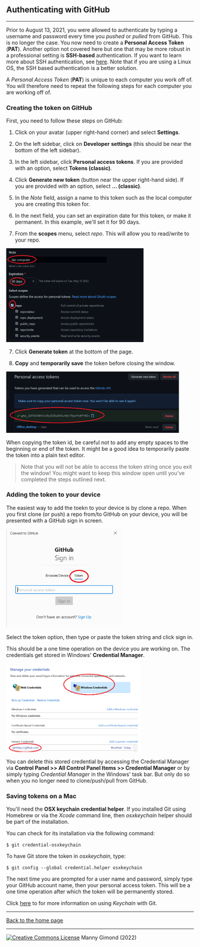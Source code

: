 ## Authenticating with GitHub

------

Prior to August 13, 2021, you were allowed to authenticate by typing a username and password every time you *pushed* or *pulled* from GitHub. This is no longer the case. You now need to create a  **Personal Access Token** (**PAT**).  Another option not covered here but one that may be more robust in a professional setting is **SSH-based** authentication. If you want to learn more about SSH authentication, see [here](https://mgimond.github.io/Colby-summer-git-workshop-2021/authenticating-with-github.html). Note that if you are using a Linux OS, the SSH based authentication is a better solution.


A *Personal Access Token* (**PAT**) is unique to each computer you work off of. You will therefore need to repeat the following steps for each computer you are working off of.

### Creating the token on GitHub

First, you need to follow these steps on GitHub:

1. Click on your avatar (upper right-hand corner) and select **Settings**.

2. On the left sidebar, click on **Developer** **settings** (this should be near the bottom of the left sidebar).

3. In the left sidebar, click **Personal access tokens**. If you are provided with an option, select **Tokens (classic)**.

4. Click **Generate new token** (button near the upper right-hand side). If you are provided with an option, select **... (classic)**.
   
5. In the *Note* field, assign a name to this token such as the local computer you are creating this token for.

6. In the next field, you can set an expiration date for this token, or make it permanent. In this example, we'll set it for 90 days.

7. From the **scopes** menu, select *repo*. This will allow you to read/write to your repo.

<img src="img_auth/image-20210607100556823.png" alt="" style="zoom:80%;" width="461" height="313" />


7. Click **Generate token** at the bottom of the page.

8. **Copy** and **temporarily save** the token before closing the window. 

<img src="img_auth/image-20210607100655111.png" alt="" style="zoom:80%;" width="580" height="205" />
   
When copying the token id, be careful not to add any empty spaces to the beginning or end of the token. It might be a good idea to temporarily paste the token into a plain text editor.

   > Note that you will not be able to access the token string once you exit the window! You might want to keep this window open until you've completed the steps outlined next.

### Adding the token to your device

The easiest way to add the toekn to your device is by clone a repo. When you first clone (or push) a repo from/to GitHub on your device, you will be presented with a GitHub sign in screen.

<img src="img/sign_in_token.png" alt="" style="zoom:60%;" />

Select the token option, then type or paste the token string and click sign in.

This should be a one time operation on the device you are working on. The credentials get stored in Windows' **Credential Manager**. 

<img src="img_auth/image-20210607102911042.png" alt="image-20210607102911042" style="zoom:80%;" width="453" height="296" />

You can delete this stored credential by accessing the Credential Manager via **Control Panel >> All Control Panel Items >> Credential Manager**  or by simply typing *Credential Manager* in the Windows' task bar. But only do so when you no longer need to clone/push/pull from GitHub.

### Saving tokens on a Mac

You'll need the **OSX keychain credential helper**.  If you installed Git using Homebrew or via the *Xcode* command line, then *osxkeychain* helper should be part of the installation.

You can check for its installation via the following command:

```shell
$ git credential-osxkeychain
```

To have Git store the token in *osxkeychain*, type:

```shell
$ git config --global credential.helper osxkeychain
```

The next time you are prompted for a user name and password, simply type your GitHub account name, then your personal access token. This will be a one time operation after which the token will be permanently stored. 

Click [here](https://docs.github.com/en/github/getting-started-with-github/getting-started-with-git/updating-credentials-from-the-macos-keychain) to for more information on using *Keychain* with Git.


-----

[Back to the home page](index.html)

<div class="footer">
<hr/>
<a rel="license" href="https://creativecommons.org/licenses/by-nc/4.0/"><img alt="Creative Commons License" style="border-width:0" src="https://i.creativecommons.org/l/by-nc/4.0/80x15.png" /></a>  Manny Gimond (2022)
</br>


